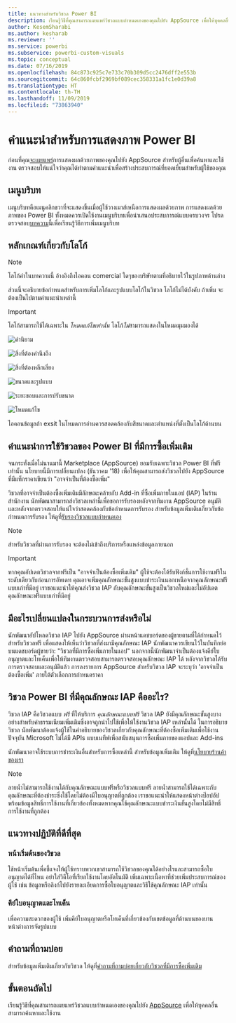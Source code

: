 ```yaml
---
title: แนวทางสำหรับวิชวล Power BI
description: เรียนรู้วิธีที่คุณสามารถเผยแพร่วิชวลแบบกำหนดเองของคุณไปยัง AppSource เพื่อให้บุคคลอื่นสามารถค้นหาและใช้งานผ่านการซื้อได้
author: KesemSharabi
ms.author: kesharab
ms.reviewer: ''
ms.service: powerbi
ms.subservice: powerbi-custom-visuals
ms.topic: conceptual
ms.date: 07/16/2019
ms.openlocfilehash: 84c873c925c7e733c70b309d5cc2476dff2e553b
ms.sourcegitcommit: 64c860fcbf2969bf089cec358331a1fc1e0d39a8
ms.translationtype: HT
ms.contentlocale: th-TH
ms.lasthandoff: 11/09/2019
ms.locfileid: "73863940"
---
```

# <a name="guidelines-for-power-bi-visuals"></a>คำแนะนำสำหรับการแสดงภาพ Power BI
ก่อนที่คุณ[จะเผยแพร่](https://docs.microsoft.com/power-bi/developer/office-store)การแสดงผลด้วยภาพของคุณไปยัง AppSource สำหรับผู้อื่นเพื่อค้นหาและใช้งาน ตรวจสอบให้แน่ใจว่าคุณได้ทำตามคำแนะนำเพื่อสร้างประสบการณ์ที่ยอดเยี่ยมสำหรับผู้ใช้ของคุณ 

## <a name="context-menu"></a>เมนูบริบท
เมนูบริบทคือเมนูคลิกขวาที่จะแสดงขึ้นเมื่อผู้ใช้วางเมาส์เหนือการแสดงผลด้วยภาพ
การแสดงผลด้วยภาพของ Power BI ทั้งหมดควรเปิดใช้งานเมนูบริบทเพื่อนำเสนอประสบการณ์แบบครบวงจร โปรดตรวจสอบ[บทความ](https://github.com/Microsoft/PowerBI-visuals/blob/gh-pages/tutorials/building-bar-chart/adding-context-menu-to-the-bar.md)นี้เพื่อเรียนรู้วิธีการเพิ่มเมนูบริบท


## <a name="logo-guidelines"></a>หลักเกณฑ์เกี่ยวกับโลโก้
> [!NOTE]
> โลโก้คำในบทความนี้ อ้างอิงถึงไอคอน comercial ใดๆของบริษัทตามที่อธิบายไว้ในรูปภาพด้านล่าง 

ส่วนนี้จะอธิบายข้อกำหนดสำหรับการเพิ่มโลโก้และรูปแบบโลโก้ในวิชวล โลโก้ไม่ได้บังคับ ถ้าเพิ่ม จะต้องเป็นไปตามคำแนะนำเหล่านี้ 

> [!IMPORTANT]
> โลโก้สามารถใช้ได้เฉพาะใน *โหมดแก้ไขเท่านั้น* โลโก้*ไม่*สามารถแสดงในโหมดมุมมองได้


![คำนิยาม](media/guidelines-powerbi-visuals/definitions.png)

![สิ่งที่ต้องคำนึงถึง](media/guidelines-powerbi-visuals/things-to-keep-in-mind.png)

![สิ่งที่ต้องหลีกเลี่ยง](media/guidelines-powerbi-visuals/things-to-avoid.png)

![ขนาดและรูปแบบ](media/guidelines-powerbi-visuals/size-and-format.png)

![ระยะขอบและการปรับขนาด](media/guidelines-powerbi-visuals/margins-and-sizes.png)

![โหมดแก้ไข](media/guidelines-powerbi-visuals/logos-in-edit-mode.png)


ไอคอนข้อมูลถ้า exsit ในโหมดการอ่านควรสอดคล้องกับสีขนาดและตำแหน่งที่ตั้งเป็นโลโก้ด้านบน

## <a name="guidelines-for-power-bi-visuals-with-additional-purchases"></a>คำแนะนำการใช้วิชวลของ Power BI ที่มีการซื้อเพิ่มเติม

จนกระทั่งเมื่อไม่นานมานี้  Marketplace (AppSource) ยอมรับเฉพาะวิชวล Power BI ที่ฟรีเท่านั้น นโยบายนี้มีการเปลี่ยนแปลง (ธันวาคม '18) เพื่อให้คุณสามารถส่งวิชวลไปยัง AppSource ที่มีแท็กราคาเขียนว่า "อาจจำเป็นที่ต้องซื้อเพิ่ม" 

วิชวลที่อาจจำเป็นต้องซื้อเพิ่มเติมมีลักษณะคล้ายกับ Add-in ที่ซื้อเพิ่มภายในแอป (IAP) ในร้านสำนักงาน นักพัฒนาสามารถส่งวิชวลเหล่านี้เพื่อขอการรับรองหลังจากทีมงาน AppSource อนุมัติและหลังจากตรวจสอบให้แน่ใจว่าสอดคล้องกับข้อกำหนดการรับรอง สำหรับข้อมูลเพิ่มเติมเกี่ยวกับข้อกำหนดการรับรอง ให้ดูที่[รับรองวิชวลแบบกำหนดเอง](../power-bi-custom-visuals-certified.md)

> [!NOTE]
> สำหรับวิชวลที่ผ่านการรับรอง จะต้องไม่เข้าถึงบริการหรือแหล่งข้อมูลภายนอก

>[!IMPORTANT]  
> หากคุณอัปเดตวิชวลจากฟรีเป็น "อาจจำเป็นต้องซื้อเพิ่มเติม" ผู้ใช้จะต้องได้รับฟังก์ชั่นการใช้งานฟรีในระดับเดียวกับก่อนการอัพเดท คุณอาจเพิ่มคุณลักษณะขั้นสูงแบบชำระเงินนอกเหนือจากคุณลักษณะฟรีแบบเก่าที่มีอยู่ เราขอแนะนำให้คุณส่งวิชวล IAP กับคุณลักษณะขั้นสูงเป็นวิชวลใหม่และไม่อัปเดตคุณลักษณะฟรีแบบเก่าที่มีอยู่

## <a name="what-changed-in-the-submission-process"></a>มีอะไรเปลี่ยนแปลงในกระบวนการส่งหรือไม่

นักพัฒนาอัปโหลดวิชวล IAP ไปยัง AppSource ผ่านหน้าแดชบอร์ดของผู้ขายตามที่ได้กำหนดไว้สำหรับวิชวลฟรี เพื่อแสดงให้เห็นว่าวิชวลที่ส่งมามีคุณลักษณะ IAP นักพัฒนาควรเขียนไว้ในบันทึกย่อบนแดชบอร์ดผู้ขายว่า: "วิชวลที่มีการซื้อเพิ่มภายในแอป" นอกจากนี้นักพัฒนาจำเป็นต้องแจ้งคีย์ใบอนุญาตและโทเค็นเพื่อให้ทีมงานตรวจสอบสามารถตรวจสอบคุณลักษณะ IAP ได้ หลังจากวิชวลได้รับการตรวจสอบและอนุมัติแล้ว การลงรายการ AppSource สำหรับวิชวล IAP จะระบุว่า 'อาจจำเป็นต้องซื้อเพิ่ม' ภายใต้ตัวเลือกการกำหนดราคา

## <a name="what-is-a-power-bi-visual-with-iap-features"></a>วิชวล Power BI ที่มีคุณลักษณะ IAP คืออะไร?

วิชวล IAP คือวิชวลแบบ *ฟรี* ที่ให้บริการ *คุณลักษณะแบบฟรี* วิชวล IAP ยังมีคุณลักษณะขั้นสูงบางอย่างสำหรับค่าธรรมเนียมเพิ่มเติมซึ่งอาจถูกนำไปใช้เพื่อให้ใช้งานวิชวล IAP เหล่านั้นได้ ในการอธิบายวิชวล นักพัฒนาต้องแจ้งผู้ใช้ในคำอธิบายของวิชวลเกี่ยวกับคุณลักษณะที่ต้องซื้อเพิ่มเติมเพื่อใช้งาน ปัจจุบัน Microsoft ไม่ได้มี APIs แบบเนทีฟเพื่อสนับสนุนการซื้อเพิ่มภายของแอปและ Add-ins

นักพัฒนาอาจใช้ระบบการชำระเงินอื่นสำหรับการซื้อเหล่านี้ สำหรับข้อมูลเพิ่มเติม ให้ดูที่[นโยบายร้านค้าของเรา](https://docs.microsoft.com/office/dev/store/validation-policies#2-apps-or-add-ins-can-display-certain-ads)

> [!NOTE]
> ลายน้ำไม่สามารถใช้งานได้กับคุณลักษณะแบบฟรีหรือวิชวลแบบฟรี ลายน้ำสามารถใช้ได้เฉพาะกับคุณลักษณะที่ต้องชำระซึ่งใช้โดยไม่ต้องมีใบอนุญาตที่ถูกต้อง เราขอแนะนำให้แสดงหน้าต่างป๊อปอัปพร้อมข้อมูลสิทธิ์การใช้งานที่เกี่ยวข้องทั้งหมดหากคุณใช้คุณลักษณะแบบชำระเงินขั้นสูงโดยไม่มีสิทธิ์การใช้งานที่ถูกต้อง  


## <a name="best-practices"></a>แนวทางปฏิบัติที่ดีที่สุด

### <a name="visual-landing-page"></a>หน้าเริ่มต้นของวิชวล

ใช้หน้าเริ่มต้นเพื่อชี้แจงให้ผู้ใช้ทราบพวกเขาสามารถใช้วิชวลของคุณได้อย่างไรและสามารถซื้อใบอนุญาตได้ที่ไหน อย่าใส่วิดีโอที่เรียกใช้งานโดยอัตโนมัติ เพิ่มเฉพาะเนื้อหาที่ช่วยเพิ่มประสบการณ์ของผู้ใช้ เช่น ข้อมูลหรือลิงก์ไปยังรายละเอียดการซื้อใบอนุญาตและวิธีใช้คุณลักษณะ IAP เท่านั้น

### <a name="license-key-and-token"></a>คีย์ใบอนุญาตและโทเค็น

เพื่อความสะดวกของผู้ใช้ เพิ่มคีย์ใบอนุญาตหรือโทเค็นที่เกี่ยวข้องกับเขตข้อมูลที่ด้านบนของบานหน้าต่างการจัดรูปแบบ

## <a name="faq"></a>คำถามที่ถามบ่อย

สำหรับข้อมูลเพิ่มเติมเกี่ยวกับวิชวล ให้ดูที่[คำถามที่ถามบ่อยเกี่ยวกับวิชวลที่มีการซื้อเพิ่มเติม](https://docs.microsoft.com/power-bi/power-bi-custom-visuals-faq#visuals-with-additional-purchases)

## <a name="next-steps"></a>ขั้นตอนถัดไป

เรียนรู้วิธีที่คุณสามารถเผยแพร่วิชวลแบบกำหนดเองของคุณไปยัง [AppSource](office-store.md) เพื่อให้บุคคลอื่นสามารถค้นหาและใช้งาน
